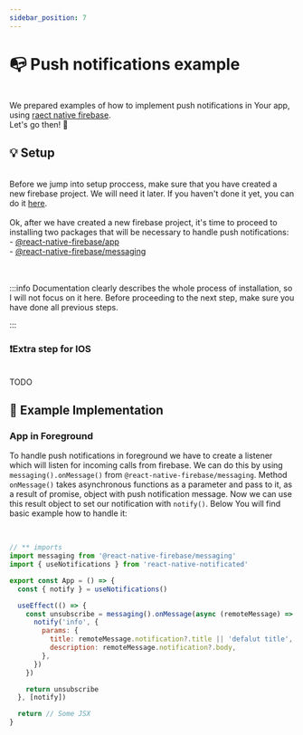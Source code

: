 ```yaml
---
sidebar_position: 7
---
```


# 📭 Push notifications example

<br/>
    We prepared examples of how to implement push notifications in Your app, using <a href="https://rnfirebase.io/">raect native firebase</a>.<br/>
    Let's go then! 💪 
<br/>

## 💡 Setup

<br/>
    Before we jump into setup proccess, make sure that you have created a new firebase project. We will need it later. 
    If you haven't done it yet, you can do it <a href="https://console.firebase.google.com/">here</a>. 
<br/>
<br/>
    Ok, after we have created a new firebase project, it's time to proceed to installing two packages that will be necessary to handle push notifications:
    <br/>- <a href="https://rnfirebase.io/#prerequisites">@react-native-firebase/app</a>
    <br/>- <a href="https://rnfirebase.io/messaging/usage#installation">@react-native-firebase/messaging</a>
    <br/>
    <br/> 
<br/>

:::info
Documentation clearly describes the whole process of installation, so I will not focus on it here.
Before proceeding to the next step, make sure you have done all previous steps.

:::

### ❗Extra step for IOS

<br/>
    TODO  
<br/>

## 👀 Example Implementation

### App in Foreground

To handle push notifications in foreground we have to create a listener which will listen for incoming calls from firebase.
We can do this by using `messaging().onMessage()` from `@react-native-firebase/messaging`. Method `onMessage()`
takes asynchronous functions as a parameter and pass to it, as a result of promise, object with push notification message.
Now we can use this result object to set our notification with `notify()`. Below You will find basic example how to handle it:

<br/>

```jsx
// ** imports
import messaging from '@react-native-firebase/messaging'
import { useNotifications } from 'react-native-notificated'

export const App = () => {
  const { notify } = useNotifications()

  useEffect(() => {
    const unsubscribe = messaging().onMessage(async (remoteMessage) => {
      notify('info', {
        params: {
          title: remoteMessage.notification?.title || 'defalut title',
          description: remoteMessage.notification?.body,
        },
      })
    })

    return unsubscribe
  }, [notify])

  return // Some JSX
}
```
